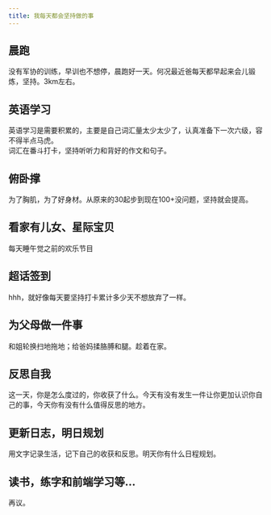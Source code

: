 ```yaml
---
title: 我每天都会坚持做的事
---
```

## 晨跑
没有军协的训练，早训也不想停，晨跑好一天。何况最近爸每天都早起来会儿锻炼，坚持。3km左右。
## 英语学习
英语学习是需要积累的，主要是自己词汇量太少太少了，认真准备下一次六级，容不得半点马虎。  
词汇在番斗打卡，坚持听听力和背好的作文和句子。
## 俯卧撑
为了胸肌，为了好身材。从原来的30起步到现在100+没问题，坚持就会提高。
## 看家有儿女、星际宝贝
每天睡午觉之前的欢乐节目
## 超话签到
hhh，就好像每天要坚持打卡累计多少天不想放弃了一样。
## 为父母做一件事
和姐轮换扫地拖地；给爸妈揉胳膊和腿。趁着在家。
## 反思自我
这一天，你是怎么度过的，你收获了什么。今天有没有发生一件让你更加认识你自己的事，今天你有没有什么值得反思的地方。
## 更新日志，明日规划
用文字记录生活，记下自己的收获和反思。明天你有什么日程规划。
## 读书，练字和前端学习等...
再议。

